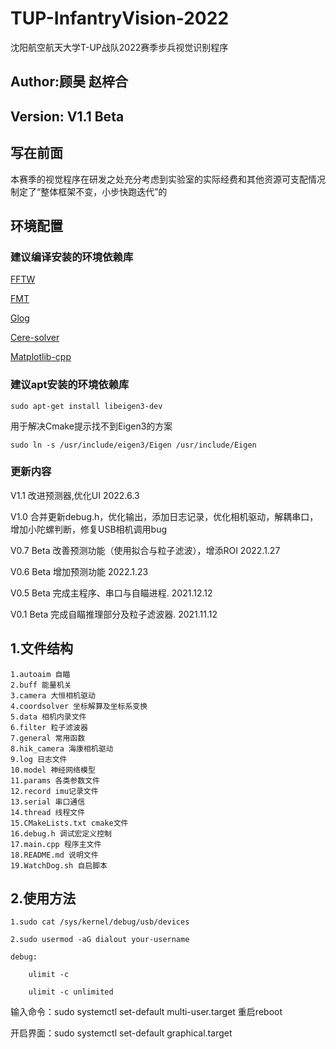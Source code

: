# TUP-InfantryVision-2022
沈阳航空航天大学T-UP战队2022赛季步兵视觉识别程序
## Author:顾昊 赵梓合
## Version: V1.1 Beta
## 写在前面
本赛季的视觉程序在研发之处充分考虑到实验室的实际经费和其他资源可支配情况制定了“整体框架不变，小步快跑迭代”的
## 环境配置
### 建议编译安装的环境依赖库
[FFTW](http://www.fftw.org/download.html)

[FMT](https://github.com/fmtlib/fmt)

[Glog](https://github.com/google/glog/releases/tag/v0.5.0)

[Cere-solver](https://github.com/ceres-solver/ceres-solver/releases/tag/2.1.0)

[Matplotlib-cpp](https://github.com/lava/matplotlib-cpp)

### 建议apt安装的环境依赖库

    sudo apt-get install libeigen3-dev

用于解决Cmake提示找不到Eigen3的方案

    sudo ln -s /usr/include/eigen3/Eigen /usr/include/Eigen
### 更新内容

V1.1 改进预测器,优化UI 2022.6.3

V1.0 合并更新debug.h，优化输出，添加日志记录，优化相机驱动，解耦串口，增加小陀螺判断，修复USB相机调用bug	

V0.7 Beta 改善预测功能（使用拟合与粒子滤波），增添ROI 2022.1.27  

V0.6 Beta 增加预测功能 2022.1.23  

V0.5 Beta 完成主程序、串口与自瞄进程. 2021.12.12  

V0.1 Beta 完成自瞄推理部分及粒子滤波器. 2021.11.12  

## 1.文件结构
    1.autoaim 自瞄
    2.buff 能量机关
    3.camera 大恒相机驱动
    4.coordsolver 坐标解算及坐标系变换
    5.data 相机内录文件
    6.filter 粒子滤波器
    7.general 常用函数
    8.hik_camera 海康相机驱动
    9.log 日志文件
    10.model 神经网络模型
    11.params 各类参数文件
    12.record imu记录文件
    13.serial 串口通信
    14.thread 线程文件
    15.CMakeLists.txt cmake文件
    16.debug.h 调试宏定义控制
    17.main.cpp 程序主文件
    18.README.md 说明文件
    19.WatchDog.sh 自启脚本
    
## 2.使用方法
    1.sudo cat /sys/kernel/debug/usb/devices

    2.sudo usermod -aG dialout your-username

    debug:

        ulimit -c

        ulimit -c unlimited

输入命令：sudo systemctl set-default multi-user.target 重启reboot

开启界面：sudo systemctl set-default graphical.target
